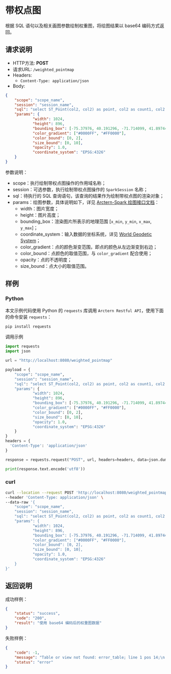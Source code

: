 # 带权点图

根据 SQL 语句以及相关画图参数绘制权重图，将绘图结果以 base64 编码方式返回。

## 请求说明

- HTTP方法: **POST**
- 请求URL: `/weighted_pointmap`
- Headers:
    - `Content-Type: application/json`
- Body:
```json
{
    "scope": "scope_name",
    "session": "session_name",
    "sql": "select ST_Point(col2, col2) as point, col2 as count1, col2 as count2 from table_name",
    "params": {
            "width": 1024,
            "height": 896,
            "bounding_box": [-75.37976, 40.191296, -71.714099, 41.897445],
            "color_gradient": ["#0000FF", "#FF0000"],
            "color_bound": [0, 2],
            "size_bound": [0, 10],
            "opacity": 1.0,
            "coordinate_system": "EPSG:4326"
    }
}
```

参数说明：

- scope：执行绘制带权点图操作的作用域名称；
- session：可选参数，执行绘制带权点图操作的 `SparkSession` 名称；
- sql：待执行的 SQL 查询语句，该查询的结果作为绘制带权点图的渲染对象；
- params：绘图参数，具体说明如下，详见 [Arctern-Spark 绘图接口文档](../../../spark/api/render/function/layer/weighted_pointmap.md)：
    - width：图片宽度；
    - height：图片高度；
    - bounding_box：渲染图片所表示的地理范围 [`x_min`, `y_min`, `x_max`, `y_max`]；
    - coordinate_system：输入数据的坐标系统，详见 [World Geodetic System](https://en.wikipedia.org/wiki/World_Geodetic_System)；
    - color_gradient：点的颜色渐变范围，即点的颜色从左边渐变到右边；
    - color_bound：点颜色的取值范围，与 `color_gradient` 配合使用；
    - opacity：点的不透明度；
    - size_bound：点大小的取值范围。

## 样例

### Python

本文示例代码使用 Python 的 `requests` 库调用 `Arctern Restful API`，使用下面的命令安装 `requests`：

```bash
pip install requests
```

调用示例

```python
import requests
import json

url = "http://localhost:8080/weighted_pointmap"

payload = {
    "scope": "scope_name",
    "session": "session_name",
    "sql": "select ST_Point(col2, col2) as point, col2 as count1, col2 as count2 from table_name",
    "params": {
            "width": 1024,
            "height": 896,
            "bounding_box": [-75.37976, 40.191296, -71.714099, 41.897445],
            "color_gradient": ["#0000FF", "#FF0000"],
            "color_bound": [0, 2],
            "size_bound": [0, 10],
            "opacity": 1.0,
            "coordinate_system": "EPSG:4326"
    }
}
headers = {
  'Content-Type': 'application/json'
}

response = requests.request("POST", url, headers=headers, data=json.dumps(payload))

print(response.text.encode('utf8'))
```

### curl

```bash
curl --location --request POST 'http://localhost:8080/weighted_pointmap' \
--header 'Content-Type: application/json' \
--data-raw '{
    "scope": "scope_name",
    "session": "session_name",
    "sql": "select ST_Point(col2, col2) as point, col2 as count1, col2 as count2 from table_name",
    "params": {
            "width": 1024,
            "height": 896,
            "bounding_box": [-75.37976, 40.191296, -71.714099, 41.897445],
            "color_gradient": ["#0000FF", "#FF0000"],
            "color_bound": [0, 2],
            "size_bound": [0, 10],
            "opacity": 1.0,
            "coordinate_system": "EPSG:4326"
    }
}'
```

## 返回说明

成功样例：

```json
{
    "status": "success",
    "code": "200",
    "result": "使用 base64 编码后的权重图数据"
}
```

失败样例：

```json
{
    "code": -1,
    "message": "Table or view not found: error_table; line 1 pos 14;\n'Project [*]\n+- 'UnresolvedRelation [error_table]\n",
    "status": "error"
}
```

